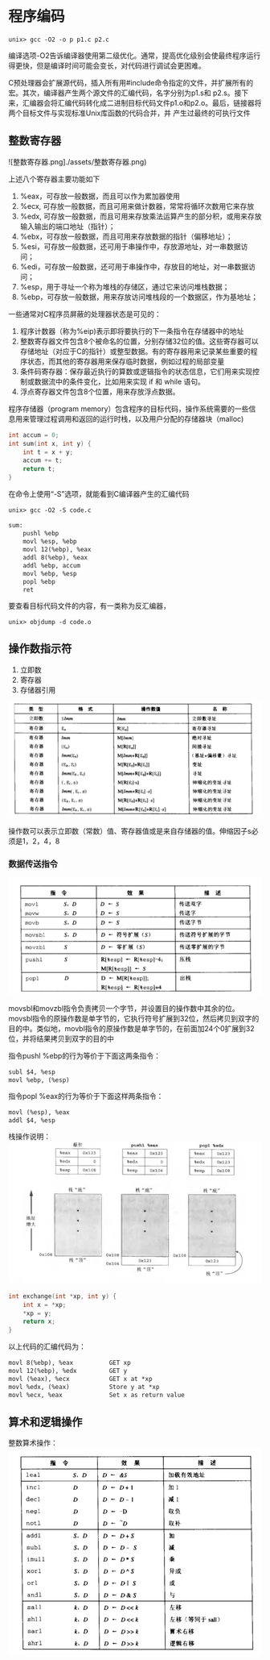 # 程序编码
```shell
unix> gcc -O2 -o p p1.c p2.c 
```
编译选项-O2告诉编译器使用第二级优化。通常，提高优化级别会使最终程序运行得更快，但是编译时间可能会变长，对代码进行调试会更困难。

C预处理器会扩展源代码，插入所有用#include命令指定的文件，并扩展所有的宏。其次，编译器产生两个源文件的汇编代码，名字分别为p1.s和
p2.s。接下来，汇编器会将汇编代码转化成二进制目标代码文件p1.o和p2.o。最后，链接器将两个目标文件与实现标准Unix库函数的代码合并，并
产生过最终的可执行文件

## 整数寄存器
![整数寄存器.png]./assets/整数寄存器.png)

上述八个寄存器主要功能如下
1. %eax，可存放一般数据，而且可以作为累加器使用
2. %ecx, 可存放一般数据，而且可用来做计数器，常常将循环次数用它来存放
3. %edx, 可存放一般数据，而且可用来存放乘法运算产生的部分积，或用来存放输入输出的端口地址（指针）；
4. %ebx，可存放一般数据，而且可用来存放数据的指针（偏移地址）；
5. %esi，可存放一般数据，还可用于串操作中，存放源地址，对一串数据访问；
6. %edi，可存放一般数据，还可用于串操作中，存放目的地址，对一串数据访问；
7. %esp，用于寻址一个称为堆栈的存储区，通过它来访问堆栈数据；
8. %ebp，可存放一般数据，用来存放访问堆栈段的一个数据区，作为基地址； 

一些通常对C程序员屏蔽的处理器状态是可见的：
1. 程序计数器（称为%eip)表示即将要执行的下一条指令在存储器中的地址
2. 整数寄存器文件包含8个被命名的位置，分别存储32位的值。这些寄存器可以存储地址（对应于C的指针）或整型数据。有的寄存器用来记录某些重要的程序状态，而其他的寄存器用来保存临时数据，例如过程的局部变量
3. 条件码寄存器：保存最近执行的算数或逻辑指令的状态信息，它们用来实现控制或数据流中的条件变化，比如用来实现 if 和 while 语句。
4. 浮点寄存器文件包含8个位置，用来存放浮点数据。

程序存储器（program memory）包含程序的目标代码，操作系统需要的一些信息用来管理过程调用和返回的运行时栈，以及用户分配的存储器块（malloc)

```c
int accum = 0;
int sum(int x, int y) {
    int t = x + y;
    accum += t;
    return t;
}
```
在命令上使用“-S”选项，就能看到C编译器产生的汇编代码
```
unix> gcc -O2 -S code.c
```
```
sum:
    pushl %ebp
    movl %esp, %ebp
    movl 12(%ebp), %eax
    addl 8(%ebp), %eax
    addl %ebp, accum
    movl %ebp, %esp
    popl %ebp
    ret
```

要查看目标代码文件的内容，有一类称为反汇编器，
```
unix> objdump -d code.o
```

## 操作数指示符
1. 立即数
2. 寄存器
3. 存储器引用

![操作数格式.png](./assets/操作数格式.png)

操作数可以表示立即数（常数）值、寄存器值或是来自存储器的值。伸缩因子s必须是1，2，4，8

### 数据传送指令
![数据传送指令.png](./assets/数据传送指令.png)

movsbl和movzbl指令负责拷贝一个字节，并设置目的操作数中其余的位。movsbl指令的原操作数是单字节的，它执行符号扩展到32位，然后拷贝到双字的目的中。类似地，movbl指令的原操作数是单字节的，在前面加24个0扩展到32位，并将结果拷贝到双字的目的中

指令pushl %ebp的行为等价于下面这两条指令：
```
subl $4, %esp
movl %ebp, (%esp)
```
指令popl %eax的行为等价于下面这样两条指令：
```
movl (%esp), %eax
addl $4, %esp
```

栈操作说明：
![栈操作说明.png](./assets/栈操作说明.png)

```c++
int exchange(int *xp, int y) {
    int x = *xp;
    *xp = y;
    return x;
}
```
以上代码的汇编代码为：
```
movl 8(%ebp), %eax          GET xp
movl 12(%ebp), %edx         GET y
movl (%eax), %ecx           GET x at *xp
movl %edx, (%eax)           Store y at *xp
movl %ecx, %eax             Set x as return value
```

## 算术和逻辑操作
整数算术操作：
![整数算术操作.png](./assets/整数算术操作.png)

